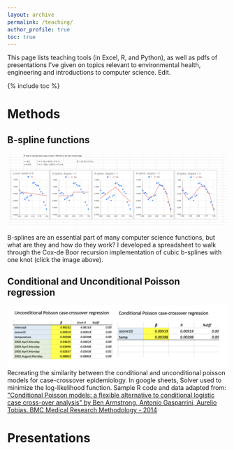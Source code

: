 ```yaml
---
layout: archive
permalink: /teaching/
author_profile: true
toc: true
---
```


This page lists teaching tools (in Excel, R, and Python), as well as pdfs of presentations I've given on topics relevant to environmental health, engineering and introductions to computer science. Edit.

{% include toc %}
<br>

# Methods
## B-spline functions

[![B-spline functions](/assets/images/Bspline_thumb.PNG)](https://docs.google.com/spreadsheets/d/1E8ozpvn5O1euQtNcaiMLqa-QP4Q_PBpoAX7TgeKYCkU/edit?usp=sharing)

B-splines are an essential part of many computer science functions, but what are they and how do they work? I developed a spreadsheet to walk through the Cox-de Boor recursion implementation of cubic b-splines with one knot (click the image above).

## Conditional and Unconditional Poisson regression
[![Poisson](/assets/images/Poisson.png)](https://docs.google.com/spreadsheets/d/1eNbHk5S-NEwsu49rO7XXXCVJnmLdLUQRxH3OQ-5HwUU/edit?usp=sharing) Recreating the similarity between the conditional and unconditional poisson models for case-crossover epidemiology. In google sheets, Solver used to minimize the log-likelihood function. Sample R code and data adapted from:
["Conditional Poisson models: a flexible alternative to conditional logistic	case cross-over analysis" by Ben Armstrong, Antonio Gasparrini, Aurelio Tobias. BMC Medical Research Methodology - 2014](https://bmcmedresmethodol.biomedcentral.com/articles/10.1186/1471-2288-14-122)			

# Presentations


